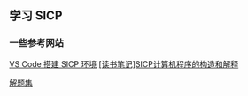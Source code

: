 ## 学习 SICP

### 一些参考网站

[VS Code 搭建 SICP 环境](https://chee5e.space/sicp-vscode-setup/)
[[读书笔记]SICP计算机程序的构造和解释](https://zhuanlan.zhihu.com/p/131588785)

[解题集](https://sicp.readthedocs.io/en/latest/)